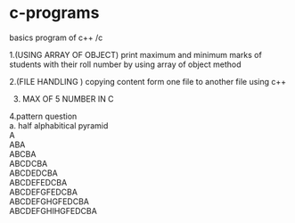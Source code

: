 # c-programs
basics program of c++ /c                                                 

1.(USING ARRAY OF OBJECT)  print maximum and minimum marks of students with their roll number by using array of object method                                    

2.(FILE HANDLING )  copying content form one file to another file using c++                   

3. MAX OF 5 NUMBER IN C

4.pattern question                                                                                                                   
a. half alphabitical pyramid                                                                                                
A                                                                                                                  
ABA                                                                                                                        
ABCBA                                                                                                                 
ABCDCBA                                                                                                                             
ABCDEDCBA                                                                                                                         
ABCDEFEDCBA                                                                                                                       
ABCDEFGFEDCBA                                                                                                                   
ABCDEFGHGFEDCBA                                                                                                               
ABCDEFGHIHGFEDCBA                                                                                                                        
